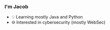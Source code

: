 ### I'm Jacob

- 💡 Learning mostly Java and Python
- 🌐 Interested in cybersecurity (mostly WebSec)


<!--
**bilevcik/bilevcik** is a ✨ _special_ ✨ repository because its `README.md` (this file) appears on your GitHub profile
-->
